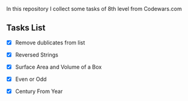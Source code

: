 In this repository I collect some tasks of 8th level from Codewars.com

Tasks List
---
*[x] Remove dublicates from list
*[x] Reversed Strings
*[x] Surface Area and Volume of a Box
*[x] Even or Odd
*[x] Century From Year

